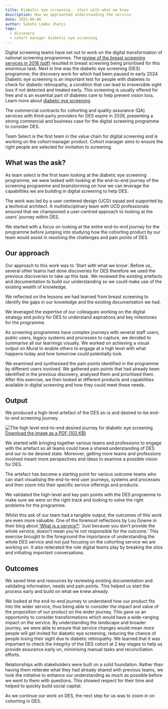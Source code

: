 ```yaml
---
title: Diabetic eye screening - start with what we know 
description: How we approached understanding the service
date: 2025-06-06
author: Sakshi Lamba Jhanji
tags:
  - discovery
  - cohort manager diabetic eye screening
--- 
```


Digital screening teams have set out to work on the digital transformation of national screening programmes. The [review of the breast screening services in 2018 (pdf)](https://assets.publishing.service.gov.uk/government/uploads/system/uploads/attachment_data/file/764413/independent-breast-screening-review-report.pdf) resulted in breast screening being prioritised for this enormous task. Next in line was the diabetic eye screening (DES) programme; the discovery work for which had been paused in early 2024. Diabetic eye screening is an important test for people with diabetes to check for diabetic retinopathy, a condition that can lead to irreversible sight loss if not detected and treated early. This screening is usually offered for free and is an essential part of diabetes care to help prevent vision loss. Learn more about [diabetic eye screening](https://www.nhs.uk/tests-and-treatments/diabetic-eye-screening/).  

The commercial contracts for cohorting and quality assurance (QA) services with third-party providers for DES expire in 2026, presenting a strong commercial and business case for the digital screening programme to consider DES.  

Team Select is the first team in the value chain for digital screening and is working on the cohort manager product. Cohort manager aims to ensure the right people are selected for invitation to screening.   

## What was the ask?   

As team select is the first team looking at the diabetic eye screening programme, we were tasked with looking at the end-to-end journey of the screening programme and brainstorming on how we can leverage the capabilities we are building in digital screening to help DES.  

The work was led by a user centered design (UCD) squad and supported by a technical architect. A multidisciplinary team with UCD professionals ensured that we championed a user-centred approach to looking at the users’ journey within DES.   

We started with a focus on looking at the entire end-to-end journey for the programme before jumping into studying how the cohorting product by our team would assist in resolving the challenges and pain points of DES.   

## Our approach  

Our approach to this work was to ‘Start with what we know’. Before us, several other teams had done discoveries for DES therefore we used the previous discoveries to take up this task. We reviewed the existing artefacts and documentation to build our understanding so we could make use of the existing wealth of knowledge.   

We reflected on the lessons we had learned from breast screening to identify the gaps in our knowledge and the existing documentation we had.  

We leveraged the expertise of our colleagues working on the digital strategy and policy for DES to understand aspirations and key milestones for the programme.  

As screening programmes have complex journeys with several staff users, public users, legacy systems and processes to capture, we decided to summarise all our learnings visually. We worked on achieving a visual output on Mural to enable others to engage at a high level with what happens today and how tomorrow could potentially look.  

We examined and synthesised the pain points identified in the programme by different users involved. We gathered pain points that had already been identified in the previous discovery, analysed them and prioritised them. After this exercise, we then looked at different products and capabilities available in digital screening and how they could meet these needs.  

## Output 

We produced a high-level artefact of the DES as-is and desired to-be end-to-end screening journey.

![The high level end-to-end desired journey for diabetic eye screening](end-to-end-journey.png)
[Download the image as a PDF (102 KB)](/pdfs/cohort-manager/2025/06/start-with-what-we-know/diabetic-eye-desired-end-to-end-journey.pdf)

We started with bringing together various teams and professions to engage with the artefact so all teams could have a shared understanding of DES and our to-be desired state. Moreover, getting more teams and professions involved meant more perspectives and ideas to examine a possible vision for DES.

The artefact has become a starting point for various outcome teams who can start visualising the end-to-end user journeys, systems and processes and then zoom into their specific service offerings and products.   

We validated the high-level and key pain points with the DES programme to make sure we were on the right track and looking to solve the right problems for the programme.   

Whilst this ask of our team had a tangible output, the outcomes of this work are even more valuable. One of the foremost reflections by Lou Downe in their blog about [‘What is a service?’](https://good.services/blog/what-is-a-service): ‘Just because you don’t provide the whole service, doesn’t mean you’re not responsible for the outcome.’ This exercise brought to the foreground the importance of understanding the whole DES service and not just focusing on the cohorting service we are working on. It also reiterated the role digital teams play by breaking the silos and initiating important conversations.   

## Outcomes 

We saved time and resources by reviewing existing documentation and validating information, needs and pain points. This helped us start the process early and build on what we knew already.   

We looked at the end-to-end journey to understand how our product fits into the wider service, thus being able to consider the impact and value of the proposition of our product on the wider journey. This gave us an opportunity to consider transformations which would have a wide-ranging impact on the service. By understanding the landscape and broader journey, we were able to ensure that service changes would mean more people will get invited for diabetic eye screening, reducing the chance of people losing their sight due to diabetic retinopathy. We learned that it was important to check the integrity of the DES cohort at 2 key stages to help us provide assurance early on, minimising manual tasks and reconciliation efforts.   

Relationships with stakeholders were built on a solid foundation. Rather than having them reiterate what they had already shared with previous teams, we took the initiative to enhance our understanding as much as possible before we went to them with questions. This showed respect for their time and helped to quickly build social capital.  

As we continue our work on DES, the next step for us was to zoom in on cohorting in DES. 